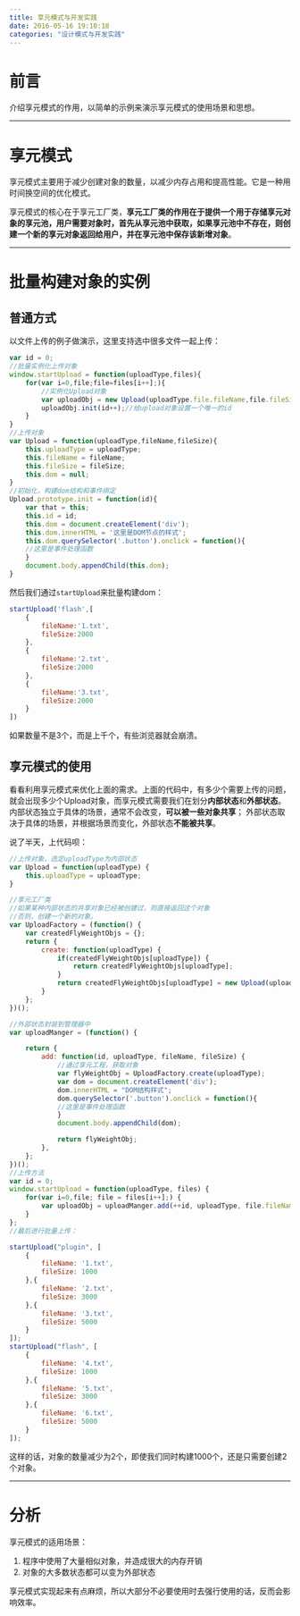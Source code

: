 ```yaml
---
title: 享元模式与开发实践
date: 2016-05-16 19:10:18
categories: "设计模式与开发实践"
---
```


# **前言**

介绍享元模式的作用，以简单的示例来演示享元模式的使用场景和思想。

---

# **享元模式**

享元模式主要用于减少创建对象的数量，以减少内存占用和提高性能。它是一种用时间换空间的优化模式。

享元模式的核心在于享元工厂类，**享元工厂类的作用在于提供一个用于存储享元对象的享元池，用户需要对象时，首先从享元池中获取，如果享元池中不存在，则创建一个新的享元对象返回给用户，并在享元池中保存该新增对象**。

---

# **批量构建对象的实例**

## **普通方式**

以文件上传的例子做演示，这里支持选中很多文件一起上传：

``` javascript
var id = 0;
//批量实例化上传对象
window.startUpload = function(uploadType,files){
    for(var i=0,file;file=files[i++];){
        //实例化Upload对象
        var uploadObj = new Upload(uploadType.file.fileName,file.fileSize);
        uploadObj.init(id++);//给upload对象设置一个唯一的id
    }
}
//上传对象
var Upload = function(uploadType,fileName,fileSize){
    this.uploadType = uploadType;
    this.fileName = fileName;
    this.fileSize = fileSize;
    this.dom = null;
}
//初始化，构建dom结构和事件绑定
Upload.prototype.init = function(id){
    var that = this;
    this.id = id;
    this.dom = document.createElement('div');
    this.dom.innerHTML = '这里是DOM节点的样式';
    this.dom.querySelector('.button').onclick = function(){
    //这里是事件处理函数
    }
    document.body.appendChild(this.dom);
}

```

然后我们通过`startUpload`来批量构建dom：

``` javascript
startUpload('flash',[
    {
        fileName:'1.txt',
        fileSize:2000
    },
    {
        fileName:'2.txt',
        fileSize:2000
    },
    {
        fileName:'3.txt',
        fileSize:2000
    }
])

```

如果数量不是3个，而是上千个，有些浏览器就会崩溃。

## **享元模式的使用**

看看利用享元模式来优化上面的需求。上面的代码中，有多少个需要上传的问题，就会出现多少个Upload对象，而享元模式需要我们在划分**内部状态**和**外部状态**。
内部状态独立于具体的场景，通常不会改变，**可以被一些对象共享**；
外部状态取决于具体的场景，并根据场景而变化，外部状态**不能被共享**。

说了半天，上代码呗：
``` javascript
//上传对象，选定uploadType为内部状态
var Upload = function(uploadType) {
    this.uploadType = uploadType;
}

//享元工厂类
//如果某种内部状态的共享对象已经被创建过，则直接返回这个对象
//否则，创建一个新的对象。
var UploadFactory = (function() {
    var createdFlyWeightObjs = {};
    return {
        create: function(uploadType) {
            if(createdFlyWeightObjs[uploadType]) {
                return createdFlyWeightObjs[uploadType];
            }
            return createdFlyWeightObjs[uploadType] = new Upload(uploadType);
        }
    };
})();

//外部状态封装到管理器中
var uploadManger = (function() {

    return {
        add: function(id, uploadType, fileName, fileSize) {
        	//通过享元工程，获取对象
            var flyWeightObj = UploadFactory.create(uploadType);
            var dom = document.createElement('div');
            dom.innerHTML = "DOM结构样式";
		    dom.querySelector('.button').onclick = function(){
		    //这里是事件处理函数
		    }
            document.body.appendChild(dom);

            return flyWeightObj;
        },
    };
})();
//上传方法
var id = 0;
window.startUpload = function(uploadType, files) {
    for(var i=0,file; file = files[i++];) {
        var uploadObj = uploadManger.add(++id, uploadType, file.fileName, file.fileSize);
    }
};
//最后进行批量上传：

startUpload("plugin", [
    {
        fileName: '1.txt',
        fileSize: 1000
    },{
        fileName: '2.txt',
        fileSize: 3000
    },{
        fileName: '3.txt',
        fileSize: 5000
    }
]);
startUpload("flash", [
    {
        fileName: '4.txt',
        fileSize: 1000
    },{
        fileName: '5.txt',
        fileSize: 3000
    },{
        fileName: '6.txt',
        fileSize: 5000
    }
]);
```

这样的话，对象的数量减少为2个，即使我们同时构建1000个，还是只需要创建2个对象。

---

# **分析**

享元模式的适用场景：
1. 程序中使用了大量相似对象，并造成很大的内存开销
2. 对象的大多数状态都可以变为外部状态

享元模式实现起来有点麻烦，所以大部分不必要使用时去强行使用的话，反而会影响效率。